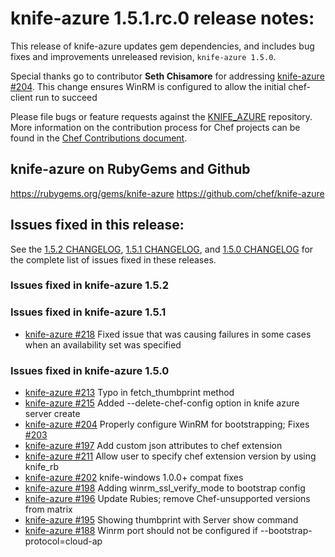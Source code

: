 <!---
This file is reset every time a new release is done. The contents of this file are for the currently unreleased version.

Example Note:

## Example Heading
Details about the thing that changed that needs to get included in the Release Notes in markdown.
-->

# knife-azure 1.5.1.rc.0 release notes:
This release of knife-azure updates gem dependencies, and includes bug
fixes and improvements unreleased revision, `knife-azure 1.5.0`.

Special thanks go to contributor **Seth Chisamore** for addressing
[knife-azure #204](https://github.com/chef/knife-azure/pull/204). This change ensures WinRM is configured to allow the initial chef-client run to succeed

Please file bugs or feature requests against the [KNIFE_AZURE](https://github.com/chef/knife-azure/issues) repository.
More information on the contribution process for Chef projects can be found in the [Chef Contributions document](https://docs.chef.io/community_contributions.html).

## knife-azure on RubyGems and Github
https://rubygems.org/gems/knife-azure
https://github.com/chef/knife-azure

## Issues fixed in this release:

See the [1.5.2 CHANGELOG](https://github.com/chef/knife-azure/blob/1.5.1/CHANGELOG.md),
[1.5.1 CHANGELOG](https://github.com/chef/knife-azure/blob/1.5.1/CHANGELOG.md),
and [1.5.0 CHANGELOG](https://github.com/chef/knife-azure/blob/1.5.0/CHANGELOG.md)
for the complete list of issues fixed in these releases.

### Issues fixed in knife-azure 1.5.2

### Issues fixed in knife-azure 1.5.1

* [knife-azure #218](https://github.com/chef/knife-azure/pull/218)
  Fixed issue that was causing failures in some cases when an
  availability set was specified
### Issues fixed in knife-azure 1.5.0
* [knife-azure #213](https://github.com/chef/knife-azure/pull/213) Typo in fetch_thumbprint method
* [knife-azure #215](https://github.com/chef/knife-azure/pull/215) Added --delete-chef-config option in knife azure server create
* [knife-azure #204](https://github.com/chef/knife-azure/pull/204) Properly configure WinRM for bootstrapping; Fixes [#203](https://github.com/chef/knife-azure/pull/203)
* [knife-azure #197](https://github.com/chef/knife-azure/pull/197) Add custom json attributes to chef extension
* [knife-azure #211](https://github.com/chef/knife-azure/pull/211) Allow user to specify chef extension version by using knife_rb
* [knife-azure #202](https://github.com/chef/knife-azure/pull/202) knife-windows 1.0.0+ compat fixes
* [knife-azure #198](https://github.com/chef/knife-azure/pull/198) Adding winrm_ssl_verify_mode to bootstrap config
* [knife-azure #196](https://github.com/chef/knife-azure/pull/196) Update Rubies; remove Chef-unsupported versions from matrix
* [knife-azure #195](https://github.com/chef/knife-azure/pull/195) Showing thumbprint with Server show command
* [knife-azure #188](https://github.com/chef/knife-azure/pull/188) Winrm port should not be configured if --bootstrap-protocol=cloud-ap




